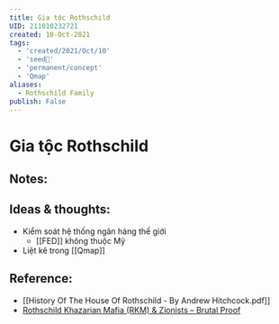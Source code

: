 ```yaml
---
title: Gia tộc Rothschild
UID: 211010232721
created: 10-Oct-2021
tags:
  - 'created/2021/Oct/10'
  - 'seed🥜'
  - 'permanent/concept'
  - 'Qmap'
aliases:
  - Rothschild Family
publish: False
---
```

# Gia tộc Rothschild

## Notes:

## Ideas & thoughts:
- Kiểm soát hệ thống ngân hàng thế giới
	- [[FED]] không thuộc Mỹ
- Liệt kê trong [[Qmap]]

## Reference:
- [[History Of The House Of Rothschild - By Andrew Hitchcock.pdf]]
- [Rothschild Khazarian Mafia (RKM) & Zionists – Brutal Proof](https://brutalproof.net/topic/rothschild-khazarian-mafia-rkm-zionists/)
